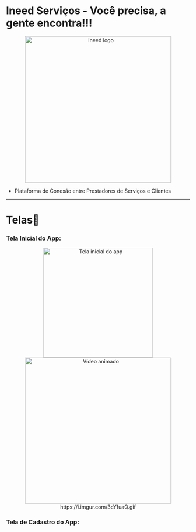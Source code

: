 # Ineed Serviços - Você precisa, a gente encontra!!!

<!-- Redimensiona a imagem principal -->
<p align="center">
  <img src="https://github.com/user-attachments/assets/cdf91c47-d570-4516-ae7f-46e25bf314dd" alt="Ineed logo" width="400"/>
</p>

- Plataforma de Conexão entre Prestadores de Serviços e Clientes

---

# Telas📱

### Tela Inicial do App:

<!-- IMPORTANTE: Imagens do Google Drive com /view não funcionam diretamente no README. Use o link direto da imagem. -->

<p align="center">
  <img src="https://i.imgur.com/ROAvqMF.jpeg" alt="Tela inicial do app" height="300"/>  <img src="https://i.imgur.com/3cYfuaQ.gif" alt="Vídeo animado" width="400" />https://i.imgur.com/3cYfuaQ.gif
</p>

### Tela de Cadastro do App:
